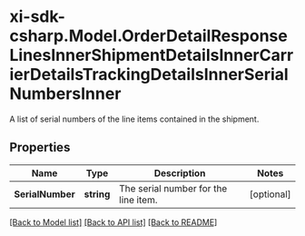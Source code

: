 # xi-sdk-csharp.Model.OrderDetailResponseLinesInnerShipmentDetailsInnerCarrierDetailsTrackingDetailsInnerSerialNumbersInner
A list of serial numbers of the line items contained in the shipment.

## Properties

Name | Type | Description | Notes
------------ | ------------- | ------------- | -------------
**SerialNumber** | **string** | The serial number for the line item. | [optional] 

[[Back to Model list]](../README.md#documentation-for-models) [[Back to API list]](../README.md#documentation-for-api-endpoints) [[Back to README]](../README.md)

